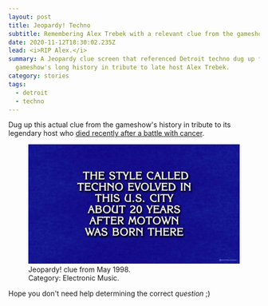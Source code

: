 ```yaml
---
layout: post
title: Jeopardy! Techno
subtitle: Remembering Alex Trebek with a relevant clue from the gameshow's history
date: 2020-11-12T18:30:02.235Z
lead: <i>RIP Alex.</i>
summary: A Jeopardy clue screen that referenced Detroit techno dug up from the
  gameshow's long history in tribute to late host Alex Trebek.
category: stories
tags:
  - detroit
  - techno
---
```

Dug up this actual clue from the gameshow's history in tribute to its legendary host who [died recently after a battle with cancer](https://www.nytimes.com/2020/11/08/arts/television/alex-trebek-dead.html).  

<figure class="figure col-sm-12">
<img class="figure-img img-fluid" src="/img/jeopardy-detroit-techno-12may1998-continuumizm-1280x720.jpg" alt="Jeopardy clue screen, text: &quot;The style called techno evolved in this U.S. city about 20 years after Motown was born there&quot;, faithfully recreated by Continuumizm. Aired May 12, 1998." title="WHAT IS DETROIT? Hard to find a pre-digital era Jeopardy clip since this appeared in 1998, so faithfully recreated it!">
<figcaption class="figure-caption">Jeopardy! clue from May 1998.<br>
Category: Electronic Music.</figcaption>
</figure>

Hope you don't need help determining the correct *question* ;)